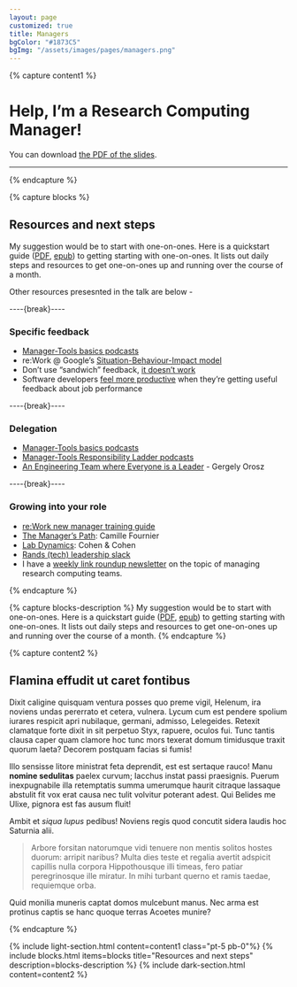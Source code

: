 ```yaml
---
layout: page
customized: true
title: Managers
bgColor: "#1873C5"
bgImg: "/assets/images/pages/managers.png"
---
```


{% capture content1 %}

# Help, I’m a Research Computing Manager!

You can download [the PDF of the slides](/pdfs/SORSE2020-BeAGreatManager.pdf).

<hr>

{% endcapture %}

{% capture blocks %}

## Resources and next steps

My suggestion would be to start with one-on-ones. Here is a quickstart guide ([PDF](/pdfs/howto-one-on-ones.pdf), [epub](/pdfs/howto-one-on-ones.epub)) to getting starting with one-on-ones. It lists out daily steps and resources to get one-on-ones up and running over the course of a month.

Other resources presesnted in the talk are below -

----{break}----

### Specific feedback

- [Manager-Tools basics podcasts](https://manager-tools.com/manager-tools-basics)
- re:Work @ Google’s [Situation-Behaviour-Impact model](https://docs.google.com/presentation/d/13-rj7ZqlyuHNli9Ybd5D8g-qqUNtG81t3JLq7JV5c2o/edit#slide=id.gbb7b556ba_0_179)
- Don’t use “sandwich” feedback, [it doesn’t work](http://aabri.com/manuscripts/141831.pdf)
- Software developers [feel more productive](https://research.google/pubs/pub47853/) when they’re getting useful feedback about job performance

----{break}----

### Delegation

- [Manager-Tools basics podcasts](https://manager-tools.com/manager-tools-basics)
- [Manager-Tools Responsibility Ladder podcasts](https://manager-tools.com/2017/02/teaching-decision-making-responsibility-ladder-part-1)
- [An Engineering Team where Everyone is a Leader](https://blog.pragmaticengineer.com/a-team-where-everyone-is-a-leader/) - Gergely Orosz

----{break}----

### Growing into your role

- [re:Work new manager training guide](https://rework.withgoogle.com/guides/managers-develop-and-support-managers/steps/review-googles-new-manager-training/)
- [The Manager’s Path](https://www.oreilly.com/library/view/the-managers-path/9781491973882/): Camille Fournier
- [Lab Dynamics](https://www.cshlpress.com/default.tpl?action=full&--eqskudatarq=1232&typ=sbt): Cohen & Cohen
- [Rands (tech) leadership slack](https://randsinrepose.com/welcome-to-rands-leadership-slack/)
- I have a [weekly link roundup newsletter](https://newsletter.researchcomputingteams.org) on the topic of managing research computing teams.

{% endcapture %}

{% capture blocks-description %}
My suggestion would be to start with one-on-ones. Here is a quickstart guide ([PDF](http://127.0.0.1:4000/pdfs/howto-one-on-ones.pdf), [epub](http://127.0.0.1:4000/pdfs/howto-one-on-ones.epub)) to getting starting with one-on-ones. It lists out daily steps and resources to get one-on-ones up and running over the course of a month.
{% endcapture %}

{% capture content2 %}

## Flamina effudit ut caret fontibus

Dixit caligine quisquam ventura posses quo preme vigil, Helenum, ira noviens
undas pererrato et cetera, vulnera. Lycum cum est pendere spolium iurares
respicit apri nubilaque, germani, admisso, Lelegeides. Retexit clamatque forte
dixit in sit perpetuo Styx, rapuere, oculos fui. Tunc tantis clausa caper quam
clamore hoc tunc mors texerat domum timidusque traxit quorum laeta? Decorem
postquam facias si fumis!

Illo sensisse litore ministrat feta deprendit, est est sertaque rauco! Manu
**nomine sedulitas** paelex curvum; Iacchus instat passi praesignis. Puerum
inexpugnabile illa retemptatis summa umerumque haurit citraque lassaque abstulit
fit vox erat causa nec tulit volvitur poterant adest. Qui Belides me Ulixe,
pignora est fas ausum fluit!

Ambit et _siqua lupus_ pedibus! Noviens regis quod concutit sidera laudis hoc
Saturnia alii.

> Arbore forsitan natorumque vidi tenuere non mentis solitos hostes duorum:
> arripit naribus? Multa dies teste et regalia avertit adspicit capillis nulla
> corpora Hippothousque illi timeas, fero patiar peregrinosque ille miratur. In
> mihi turbant querno et ramis taedae, requiemque orba.

Quid monilia muneris captat domos mulcebunt manus. Nec arma est protinus captis
se hanc quoque terras Acoetes munire?

{% endcapture %}

<!-- Layout -->

{% include light-section.html content=content1 class="pt-5 pb-0"%}
{% include blocks.html
  items=blocks
  title="Resources and next steps"
  description=blocks-description
%}
{% include dark-section.html content=content2 %}
